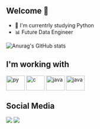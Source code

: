 ## Welcome 👋

- 📖 I'm currentrly studying Python
- 📊 Future Data Engineer

 ![Anurag's GitHub stats](https://github-readme-stats.vercel.app/api?username=GuLopesz&theme=tokyonight&show_icons=true) 
 
## I'm working with
 <div style="display: inline_block">
   <img align="center" alt="py" height="40" width="50" <img src="https://cdn.jsdelivr.net/gh/devicons/devicon@latest/icons/python/python-original.svg" />
   <img align="center" alt="c" height="40" width="50" <img src="https://cdn.jsdelivr.net/gh/devicons/devicon@latest/icons/c/c-original.svg" />
   <img align="center" alt="java" height="40" width="50" <img src="https://cdn.jsdelivr.net/gh/devicons/devicon@latest/icons/java/java-original.svg" />
   <img align="center" alt="java" height="40" width="50" <img src="https://cdn.jsdelivr.net/gh/devicons/devicon@latest/icons/mysql/mysql-original.svg" />
 </div>

## Social Media 
 <div> 
  <a href="https://www.instagram.com/gullopesz/" target="_blank"><img src="https://img.shields.io/badge/-Instagram-%23E4405F?style=for-the-badge&logo=instagram&logoColor=white" target="_blank"></a> 
  <a href="https://www.linkedin.com/in/gustavo-henrique-5524a7244/" target="_blank"><img src="https://img.shields.io/badge/-LinkedIn-%230077B5?style=for-the-badge&logo=linkedin&logoColor=white" target="_blank"></a> 
  
</div>


